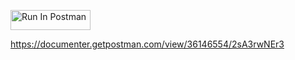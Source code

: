 [<img src="https://run.pstmn.io/button.svg" alt="Run In Postman" style="width: 128px; height: 32px;">](https://god.gw.postman.com/run-collection/36146554-a40822b8-8e0d-4614-81c8-f2d8f9db34fd?action=collection%2Ffork&source=rip_markdown&collection-url=entityId%3D36146554-a40822b8-8e0d-4614-81c8-f2d8f9db34fd%26entityType%3Dcollection%26workspaceId%3D660e842f-3675-4dc6-89e2-705d6acab151)

https://documenter.getpostman.com/view/36146554/2sA3rwNEr3
